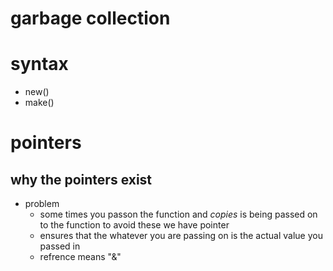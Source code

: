 # garbage collection


# syntax
- new()
- make()

# pointers

## why the pointers exist
- problem
    - some times you passon the function and *copies* is being passed on to the function to avoid these we have pointer
    - ensures that the whatever you are passing on is the actual value you passed in
    - refrence means "&"
